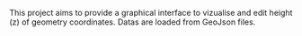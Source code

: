This project aims to provide a graphical interface to vizualise and edit height (z) of geometry coordinates.
Datas are loaded from GeoJson files.
